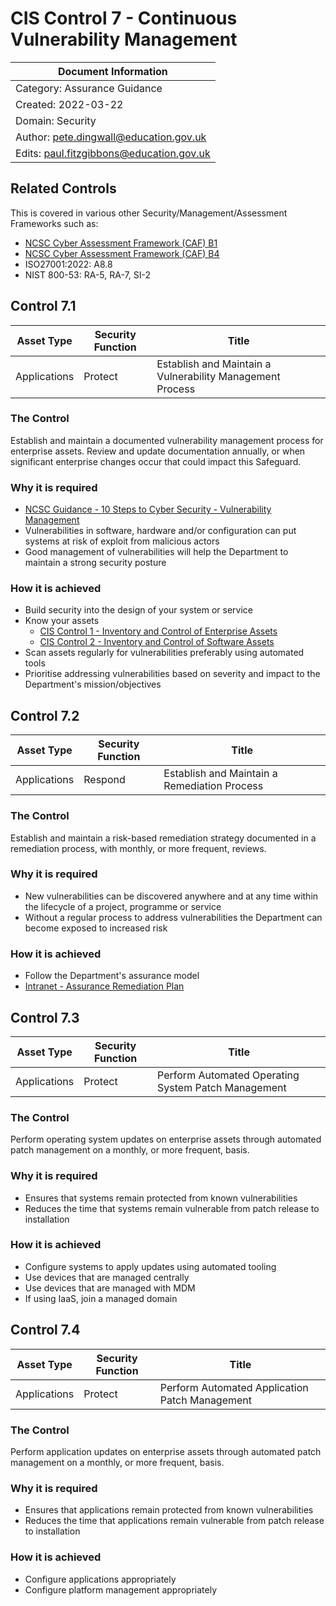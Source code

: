 # CIS Control 7 - Continuous Vulnerability Management

| Document Information |
------------------------|
| Category: Assurance Guidance |
| Created: 2022-03-22 |
| Domain: Security |
| Author: pete.dingwall@education.gov.uk |
| Edits: paul.fitzgibbons@education.gov.uk |

## Related Controls 
This is covered in various other Security/Management/Assessment Frameworks such as:
* [NCSC Cyber Assessment Framework (CAF) B1](https://www.ncsc.gov.uk/collection/caf/caf-principles-and-guidance/b-1-service-protection-policies-and-processes)
* [NCSC Cyber Assessment Framework (CAF) B4](https://www.ncsc.gov.uk/collection/caf/caf-principles-and-guidance/b-4-system-security)
* ISO27001:2022: A8.8
* NIST 800-53: RA-5, RA-7, SI-2

## Control 7.1

| Asset Type | Security Function | Title| 
---| ---| ---|
|Applications |Protect |Establish and Maintain a Vulnerability Management Process|

### The Control

Establish and maintain a documented vulnerability management process for enterprise assets. Review and update documentation annually, or when significant enterprise changes occur that could impact this Safeguard.

### Why it is required

* [NCSC Guidance - 10 Steps to Cyber Security - Vulnerability Management](https://www.ncsc.gov.uk/collection/10-steps/vulnerability-management)
* Vulnerabilities in software, hardware and/or configuration can put systems at risk of exploit from malicious actors
* Good management of vulnerabilities will help the Department to maintain a strong security posture

### How it is achieved

* Build security into the design of your system or service
* Know your assets
    * [CIS Control 1 - Inventory and Control of Enterprise Assets](https://github.com/DFE-Digital/Enterprise-Security-Architecture/blob/main/Assurance/ASU-CTG001-CIS-Control-Group1.md)
    * [CIS Control 2 - Inventory and Control of Software Assets](https://github.com/DFE-Digital/Enterprise-Security-Architecture/blob/main/Assurance/ASU-CTG002-CIS-Control-Group2.md)
* Scan assets regularly for vulnerabilities preferably using automated tools
* Prioritise addressing vulnerabilities based on severity and impact to the Department's mission/objectives

## Control 7.2

| Asset Type | Security Function | Title| 
---| ---| ---|
|Applications |Respond |Establish and Maintain a Remediation Process|

### The Control

Establish and maintain a risk-based remediation strategy documented in a remediation process, with monthly, or more frequent, reviews.

### Why it is required

* New vulnerabilities can be discovered anywhere and at any time within the lifecycle of a project, programme or service
* Without a regular process to address vulnerabilities the Department can become exposed to increased risk

### How it is achieved

* Follow the Department's assurance model
* [Intranet - Assurance Remediation Plan](https://educationgovuk.sharepoint.com/sites/security/SitePages/assurance.aspx#a-standardised-remediation-action-plan-(rap))

## Control 7.3

| Asset Type | Security Function | Title| 
---| ---| ---|
|Applications |Protect |Perform Automated Operating System Patch Management|

### The Control

Perform operating system updates on enterprise assets through automated patch management on a monthly, or more frequent, basis.

### Why it is required

* Ensures that systems remain protected from known vulnerabilities
* Reduces the time that systems remain vulnerable from patch release to installation

### How it is achieved

* Configure systems to apply updates using automated tooling
* Use devices that are managed centrally
* Use devices that are managed with MDM
* If using IaaS, join a managed domain

## Control 7.4

| Asset Type | Security Function | Title| 
---| ---| ---|
|Applications |Protect |Perform Automated Application Patch Management|

### The Control

Perform application updates on enterprise assets through automated patch management on a monthly, or more frequent, basis.

### Why it is required

* Ensures that applications remain protected from known vulnerabilities
* Reduces the time that applications remain vulnerable from patch release to installation

### How it is achieved

* Configure applications appropriately
* Configure platform management appropriately
